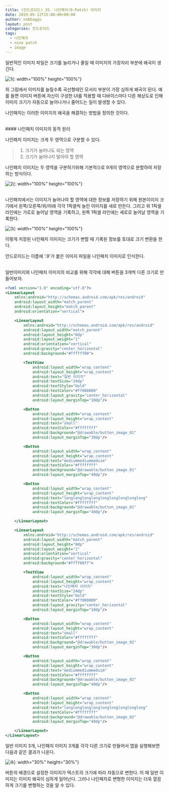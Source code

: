 ```yaml
---
title: (안드로이드) 35. 나인패치(9-Patch) 이미지
date: 2019-05-12T15:00:00+09:00
author: nobbaggu
layout: post
categories: 안드로이드
tags:
  - 나인패치
  - nine patch
  - image
---
```


일반적인 이미지 파일은 크기를 늘리거나 줄일 때 이미지의 가장자리 부분에 왜곡이 생긴다. 

![1](/images/android/35/1.png){: width="100%" height="100%"}

위 그림에서 이미지를 늘릴수록 곡선형태인 모서리 부분이 가장 심하게 왜곡이 된다. 예를 들면 이미지 버튼에 자신이 구성한 UI를 적용할 때 디바이스마다 다른 해상도로 인해 이미지 크기가 자동으로 늘어나거나 줄어드는 일이 발생할 수 있다.

나인패치는 이러한 이미지의 왜곡을 해결하는 방법을 정의한 것이다.

<br>
#### 나인패치 이미지의 동작 원리

나인패치 이미지는 크게 두 영역으로 구분할 수 있다.

>1. 크기가 늘어나도 되는 영역
>2. 크기가 늘어나지 말아야 할 영역

나인패치 이미지는 두 영역을 구분하기위해 기본적으로 9개의 영역으로 분할하여 저장하는 방식이다.

![2](/images/android/35/2.png){: width="100%" height="100%"}

<br>
나인패치에서는 이미지가 늘어나야 할 영역에 대한 정보를 저장하기 위해 원본이미지 크기에서 왼쪽/오른쪽/위/아래 각각 1픽셀씩 늘린 이미지를 새로 만든다. 그리고 위 1픽셀 라인에는 가로로 늘어날 영역을 기록하고, 왼쪽 1픽셀 라인에는 세로로 늘어날 영역을 기록한다.

![3](/images/android/35/3.png){: width="100%" height="100%"}

이렇게 저장된 나인패치 이미지는 크기가 변할 때 기록된 정보를 토대로 크기 변환을 한다.

안드로이드는 이름에 '.9'가 붙은 이미지 파일을 나인패치 이미지로 인식한다.

<br>
일반이미지와 나인패치 이미지의 비교를 위해 각각에 대해 버튼을 3개씩 다른 크기로 만들어보자.

~~~ xml
<?xml version="1.0" encoding="utf-8"?>
<LinearLayout
    xmlns:android="http://schemas.android.com/apk/res/android"
    android:layout_width="match_parent"
    android:layout_height="match_parent"
    android:orientation="vertical">

    <LinearLayout
        xmlns:android="http://schemas.android.com/apk/res/android"
        android:layout_width="match_parent"
        android:layout_height="0dp"
        android:layout_weight="1"
        android:orientation="vertical"
        android:gravity="center_horizontal"
        android:background="#ffffff00">

        <TextView
            android:layout_width="wrap_content"
            android:layout_height="wrap_content"
            android:text="일반 이미지"
            android:textSize="24dp"
            android:textStyle="bold"
            android:textColor="#ff000000"
            android:layout_gravity="center_horizontal"
            android:layout_marginTop="10dp"/>

        <Button
            android:layout_width="wrap_content"
            android:layout_height="wrap_content"
            android:text="small"
            android:textColor="#ffffffff"
            android:background="@drawable/button_image_01"
            android:layout_marginTop="30dp"/>

        <Button
            android:layout_width="wrap_content"
            android:layout_height="wrap_content"
            android:text="mediummediummeduim"
            android:textColor="#ffffffff"
            android:background="@drawable/button_image_01"
            android:layout_marginTop="40dp"/>

        <Button
            android:layout_width="wrap_content"
            android:layout_height="wrap_content"
            android:text="longlonglonglonglonglonglonglonglong"
            android:textColor="#ffffffff"
            android:background="@drawable/button_image_01"
            android:layout_marginTop="40dp"/>

    </LinearLayout>

    <LinearLayout
        xmlns:android="http://schemas.android.com/apk/res/android"
        android:layout_width="match_parent"
        android:layout_height="0dp"
        android:layout_weight="1"
        android:orientation="vertical"
        android:gravity="center_horizontal"
        android:background="#ffff00ff">

        <TextView
            android:layout_width="wrap_content"
            android:layout_height="wrap_content"
            android:text="나인패치 이미지"
            android:textSize="24dp"
            android:textStyle="bold"
            android:textColor="#ff000000"
            android:layout_gravity="center_horizontal"
            android:layout_marginTop="10dp"/>

        <Button
            android:layout_width="wrap_content"
            android:layout_height="wrap_content"
            android:text="small"
            android:textColor="#ffffffff"
            android:background="@drawable/button_image_02"
            android:layout_marginTop="30dp"/>

        <Button
            android:layout_width="wrap_content"
            android:layout_height="wrap_content"
            android:text="mediummediummeduim"
            android:textColor="#ffffffff"
            android:background="@drawable/button_image_02"
            android:layout_marginTop="40dp"/>

        <Button
            android:layout_width="wrap_content"
            android:layout_height="wrap_content"
            android:text="longlonglonglonglonglonglonglonglong"
            android:textColor="#ffffffff"
            android:background="@drawable/button_image_02"
            android:layout_marginTop="40dp"/>

    </LinearLayout>
</LinearLayout>
~~~

일반 이미지 3개, 나인패치 이미지 3개를 각각 다른 크기로 만들어서 앱을 실행해보면 다음과 같은 결과가 나온다.

![4](/images/android/35/4.jpg){: width="30%" height="30%"}

버튼의 배경으로 설정한 이미지가 텍스트의 크기에 따라 자동으로 변한다. 이 때 일반 이미지는 이미지 왜곡이 심하게 일어난다. 그러나 나인패치로 변형한 이미지는 더욱 깔끔하게 크기를 변형하는 것을 알 수 있다.